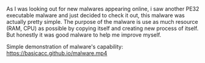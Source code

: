 As I was looking out for new malwares appearing online, i saw another PE32 executable malware and just decided to check it out, this malware was actually pretty simple.
The purpose of the malware is use as much resource (RAM, CPU) as possible by copying itself and creating new process of itself. But honestly it was good malware to help me improve myself.

Simple demonstration of malware's capability:
https://basicacc.github.io/malware.mp4



